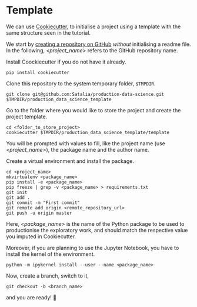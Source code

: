 # Template

We can use [Cookiecutter](http://cookiecutter.readthedocs.io/en/latest/readme.html), to initialise a project using a template with the same structure seen in the tutorial.

We start by [creating a repository on GitHub](https://help.github.com/articles/creating-a-new-repository/) *without* initialising a readme file. In the following, *\<project_name\>* refers to the GitHub repository name.

Install Coockiecutter if you do not have it already.

```shell
pip install cookiecutter
```

Clone this repository to the system temporary folder, `$TMPDIR`.

```shell
git clone git@github.com:Satalia/production-data-science.git $TMPDIR/production_data_science_template
```

Go to the folder where you would like to store the project and create the project template.

```shell
cd <folder_to_store_project>
cookiecutter $TMPDIR/production_data_science_template/template
```

You will be prompted with values to fill, like the project name (use *\<project_name\>*), the package name and the author name.

Create a virtual environment and install the package.

```shell
cd <project_name>
mkvirtualenv <package_name>
pip install -e <package_name>
pip freeze | grep -v <package_name> > requirements.txt
git init
git add .
git commit -m "First commit"
git remote add origin <remote_repository_url>
git push -u origin master
```

Here, *\<package_name\>* is the name of the Python package to be used to productionise the exploratory work, and should match the respective value you imputed in Cookiecutter.

Moreover, if you are planning to use the Jupyter Notebook, you have to install the kernel of the environment.

```shell
python -m ipykernel install --user --name <package_name>
```

Now, create a branch, switch to it,

```shell
git checkout -b <branch_name>
```

and you are ready! 🎉